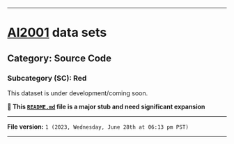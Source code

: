 
***

# [AI2001](https://github.com/seanpm2001/AI2001/) data sets

## Category: Source Code

### Subcategory (SC): Red

This dataset is under development/coming soon.

**🌱️ This [`README.md`](/README.md) file is a major stub and need significant expansion**

***

**File version:** `1 (2023, Wednesday, June 28th at 06:13 pm PST)`

***
